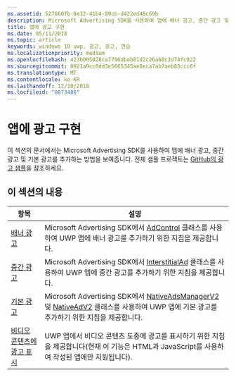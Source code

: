 ```yaml
---
ms.assetid: 527660fb-8e32-41b4-89cb-d422ed48c69b
description: Microsoft Advertising SDK를 사용하여 앱에 배너 광고, 중간 광고 및 기본 광고를 추가하는 방법을 알아보려면 이 섹션의 연습을 사용합니다.
title: 앱에 광고 구현
ms.date: 05/11/2018
ms.topic: article
keywords: windows 10 uwp, 광고, 광고, 연습
ms.localizationpriority: medium
ms.openlocfilehash: 423b005028ca7796dbab81d2c26a68c3d74fc922
ms.sourcegitcommit: 8921a9cc0dd3e5665345ae8eca7ab7aeb83ccc6f
ms.translationtype: MT
ms.contentlocale: ko-KR
ms.lasthandoff: 12/10/2018
ms.locfileid: "8873486"
---
```

# <a name="implement-ads-in-your-app"></a>앱에 광고 구현

이 섹션의 문서에서는 Microsoft Advertising SDK를 사용하여 앱에 배너 광고, 중간 광고 및 기본 광고를 추가하는 방법을 보여줍니다. 전체 샘플 프로젝트는 [GitHub의 광고 샘플](http://aka.ms/githubads)을 참조하세요.

## <a name="in-this-section"></a>이 섹션의 내용

|  항목    | 설명 |               
|----------|-------|
| [배너 광고](banner-ads.md)     | Microsoft Advertising SDK에서 [AdControl](https://docs.microsoft.com/uwp/api/microsoft.advertising.winrt.ui.adcontrol) 클래스를 사용하여 UWP 앱에 배너 광고를 추가하기 위한 지침을 제공합니다.        |
| [중간 광고](interstitial-ads.md)    | Microsoft Advertising SDK에서 [InterstitialAd](https://docs.microsoft.com/uwp/api/microsoft.advertising.winrt.ui.interstitialad) 클래스를 사용하여 UWP 앱에 중간 광고를 추가하기 위한 지침을 제공합니다.       |
| [기본 광고](native-ads.md)       | Microsoft Advertising SDK에서 [NativeAdsManagerV2](https://docs.microsoft.com/uwp/api/microsoft.advertising.winrt.ui.nativeadsmanagerv2) 및 [NativeAdV2](https://docs.microsoft.com/uwp/api/microsoft.advertising.winrt.ui.nativeadv2) 클래스를 사용하여 UWP 앱에 기본 광고를 추가하기 위한 지침을 제공합니다.  |
| [비디오 콘텐츠에 광고 표시](add-advertisements-to-video-content.md)     |  UWP 앱에서 비디오 콘텐츠 도중에 광고를 표시하기 위한 지침을 제공합니다(현재 이 기능은 HTML과 JavaScript를 사용하여 작성된 앱에만 지원됩니다). |



 

 

